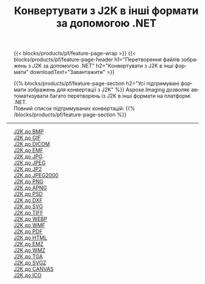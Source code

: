 ﻿---
title: Конвертувати з J2K в інші формати за допомогою .NET 
weight: 3920
url: /uk/net/conversion/from/j2k 
lang: uk
langdirlevel: 2
locales: zh-hans,ja,it,ru,de,es,fr,nl,id,lt,pl,pt,vi,tr,ko,zh-hant,ar,hi,th,sv,cs,uk,he
description: За допомогою Aspose.Imaging ви можете легко конвертувати з J2K в інші формати
---

{{< blocks/products/pf/feature-page-wrap >}}
{{< blocks/products/pf/feature-page-header h1="Перетворення файлів зображень з J2K за допомогою .NET" h2="Конвертувати з J2K в інші формати" downloadText="Завантажити" >}}


{{% blocks/products/pf/feature-page-section  h2="Усі підтримувані формати зображень для конвертації з J2K" %}}
Aspose.Imaging дозволяє автоматизувати багато перетворень із J2K в інші формати на платформі .NET.
<br/>
Повний список підтримуваних конвертацій:
{{% /blocks/products/pf/feature-page-section %}}
<div class="container-fluid productfamilypage bg-gray">
    <div class="convertypes bg-gray agp-content section">
        <div class="container">
		<hr style="margin-left:-20px;"/>
		<div class="row other-converters">
		    <div class='col-md-2 other-converter remove-lp remove-rp'><a href="/imaging/uk/net/conversion/j2k-to-bmp" >J2K до BMP</a></div><div class='col-md-2 other-converter remove-lp remove-rp'><a href="/imaging/uk/net/conversion/j2k-to-gif" >J2K до GIF</a></div><div class='col-md-2 other-converter remove-lp remove-rp'><a href="/imaging/uk/net/conversion/j2k-to-dicom" >J2K до DICOM</a></div><div class='col-md-2 other-converter remove-lp remove-rp'><a href="/imaging/uk/net/conversion/j2k-to-emf" >J2K до EMF</a></div><div class='col-md-2 other-converter remove-lp remove-rp'><a href="/imaging/uk/net/conversion/j2k-to-jpg" >J2K до JPG</a></div><div class='col-md-2 other-converter remove-lp remove-rp'><a href="/imaging/uk/net/conversion/j2k-to-jpeg" >J2K до JPEG</a></div><div class='col-md-2 other-converter remove-lp remove-rp'><a href="/imaging/uk/net/conversion/j2k-to-jp2" >J2K до JP2</a></div><div class='col-md-2 other-converter remove-lp remove-rp'><a href="/imaging/uk/net/conversion/j2k-to-jpeg2000" >J2K до JPEG2000</a></div><div class='col-md-2 other-converter remove-lp remove-rp'><a href="/imaging/uk/net/conversion/j2k-to-png" >J2K до PNG</a></div><div class='col-md-2 other-converter remove-lp remove-rp'><a href="/imaging/uk/net/conversion/j2k-to-apng" >J2K до APNG</a></div><div class='col-md-2 other-converter remove-lp remove-rp'><a href="/imaging/uk/net/conversion/j2k-to-psd" >J2K до PSD</a></div><div class='col-md-2 other-converter remove-lp remove-rp'><a href="/imaging/uk/net/conversion/j2k-to-dxf" >J2K до DXF</a></div><div class='col-md-2 other-converter remove-lp remove-rp'><a href="/imaging/uk/net/conversion/j2k-to-svg" >J2K до SVG</a></div><div class='col-md-2 other-converter remove-lp remove-rp'><a href="/imaging/uk/net/conversion/j2k-to-tiff" >J2K до TIFF</a></div><div class='col-md-2 other-converter remove-lp remove-rp'><a href="/imaging/uk/net/conversion/j2k-to-webp" >J2K до WEBP</a></div><div class='col-md-2 other-converter remove-lp remove-rp'><a href="/imaging/uk/net/conversion/j2k-to-wmf" >J2K до WMF</a></div><div class='col-md-2 other-converter remove-lp remove-rp'><a href="/imaging/uk/net/conversion/j2k-to-pdf" >J2K до PDF</a></div><div class='col-md-2 other-converter remove-lp remove-rp'><a href="/imaging/uk/net/conversion/j2k-to-html" >J2K до HTML</a></div><div class='col-md-2 other-converter remove-lp remove-rp'><a href="/imaging/uk/net/conversion/j2k-to-emz" >J2K до EMZ</a></div><div class='col-md-2 other-converter remove-lp remove-rp'><a href="/imaging/uk/net/conversion/j2k-to-wmz" >J2K до WMZ</a></div><div class='col-md-2 other-converter remove-lp remove-rp'><a href="/imaging/uk/net/conversion/j2k-to-tga" >J2K до TGA</a></div><div class='col-md-2 other-converter remove-lp remove-rp'><a href="/imaging/uk/net/conversion/j2k-to-svgz" >J2K до SVGZ</a></div><div class='col-md-2 other-converter remove-lp remove-rp'><a href="/imaging/uk/net/conversion/j2k-to-canvas" >J2K до CANVAS</a></div><div class='col-md-2 other-converter remove-lp remove-rp'><a href="/imaging/uk/net/conversion/j2k-to-ico" >J2K до ICO</a></div>
                </div>
        </div>
    </div>
</div>
<br/>

